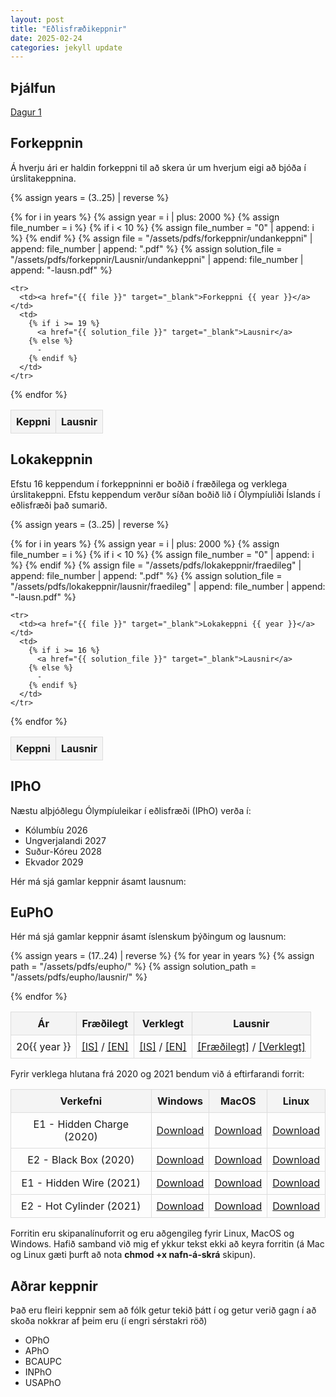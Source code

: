 ```yaml
---
layout: post
title: "Eðlisfræðikeppnir"
date: 2025-02-24
categories: jekyll update
---
```


## Þjálfun

<a href="/assets/pdfs/oly-thjalfun/dagur1.pdf" target="_blank">Dagur 1</a>

## Forkeppnin

Á hverju ári er haldin forkeppni til að skera úr um hverjum eigi að bjóða í úrslitakeppnina.

<style>
  table {
    width: 100%;
    border-collapse: collapse;
  }
  th, td {
    border: 1px solid #ddd;
    padding: 8px;
    text-align: center;
  }
  th {
    background-color: #f4f4f4;
  }
  @media screen and (max-width: 600px) {
    table {
      display: block;
      overflow-x: auto;
      white-space: nowrap;
    }
  }
</style>

<table>
  <tr>
    <th>Keppni</th>
    <th>Lausnir</th>
  </tr>

  {% assign years = (3..25) | reverse %}

  {% for i in years %}
    {% assign year = i | plus: 2000 %}
    {% assign file_number = i %}
    {% if i < 10 %}
      {% assign file_number = "0" | append: i %}
    {% endif %}
    {% assign file = "/assets/pdfs/forkeppnir/undankeppni" | append: file_number | append: ".pdf" %}
    {% assign solution_file = "/assets/pdfs/forkeppnir/Lausnir/undankeppni" | append: file_number | append: "-lausn.pdf" %}

    <tr>
      <td><a href="{{ file }}" target="_blank">Forkeppni {{ year }}</a></td>
      <td>
        {% if i >= 19 %}
          <a href="{{ solution_file }}" target="_blank">Lausnir</a>
        {% else %}
          -
        {% endif %}
      </td>
    </tr>
  {% endfor %}
</table>

## Lokakeppnin

Efstu 16 keppendum í forkeppninni er boðið í fræðilega og verklega úrslitakeppni. Efstu keppendum verður síðan boðið lið í Ólympíuliði Íslands í eðlisfræði það sumarið.

<style>
  table {
    width: 100%;
    border-collapse: collapse;
  }
  th, td {
    border: 1px solid #ddd;
    padding: 8px;
    text-align: center;
  }
  th {
    background-color: #f4f4f4;
  }
  @media screen and (max-width: 600px) {
    table {
      display: block;
      overflow-x: auto;
      white-space: nowrap;
    }
  }
</style>

<table>
  <tr>
    <th>Keppni</th>
    <th>Lausnir</th>
  </tr>

  {% assign years = (3..25) | reverse %}

  {% for i in years %}
    {% assign year = i | plus: 2000 %}
    {% assign file_number = i %}
    {% if i < 10 %}
      {% assign file_number = "0" | append: i %}
    {% endif %}
    {% assign file = "/assets/pdfs/lokakeppnir/fraedileg" | append: file_number | append: ".pdf" %}
    {% assign solution_file = "/assets/pdfs/lokakeppnir/lausnir/fraedileg" | append: file_number | append: "-lausn.pdf" %}

    <tr>
      <td><a href="{{ file }}" target="_blank">Lokakeppni {{ year }}</a></td>
      <td>
        {% if i >= 16 %}
          <a href="{{ solution_file }}" target="_blank">Lausnir</a>
        {% else %}
          -
        {% endif %}
      </td>
    </tr>
  {% endfor %}
</table>

## IPhO

Næstu alþjóðlegu Ólympíuleikar í eðlisfræði (IPhO) verða í:

- Kólumbíu 2026
- Ungverjalandi 2027
- Suður-Kóreu 2028
- Ekvador 2029

Hér má sjá gamlar keppnir ásamt lausnum:


## EuPhO

Hér má sjá gamlar keppnir ásamt íslenskum þýðingum og lausnum:

<style>
  table {
    width: 100%;
    border-collapse: collapse;
  }
  th, td {
    border: 1px solid #ddd;
    padding: 8px;
    text-align: center;
  }
  th {
    background-color: #f4f4f4;
  }
  @media screen and (max-width: 600px) {
    table {
      display: block;
      overflow-x: auto;
      white-space: nowrap;
    }
  }
</style>

<table>
  <tr>
    <th>Ár</th>
    <th>Fræðilegt</th>
    <th>Verklegt</th>
    <th>Lausnir</th>
  </tr>

  {% assign years = (17..24) | reverse %}
  {% for year in years %}
    {% assign path = "/assets/pdfs/eupho/" %}
    {% assign solution_path = "/assets/pdfs/eupho/lausnir/" %}
    <tr>
      <td>20{{ year }}</td>
      <td>
        <a href="{{ path }}eupho{{ year }}-t-isl.pdf" target="_blank">[IS]</a> /
        <a href="{{ path }}eupho{{ year }}-t-eng.pdf" target="_blank">[EN]</a>
      </td>
      <td>
        <a href="{{ path }}eupho{{ year }}-e-isl.pdf" target="_blank">[IS]</a> /
        <a href="{{ path }}eupho{{ year }}-e-eng.pdf" target="_blank">[EN]</a>
      </td>
      <td>
        <a href="{{ solution_path }}eupho{{ year }}-t-sol.pdf" target="_blank">[Fræðilegt]</a> /
        <a href="{{ solution_path }}eupho{{ year }}-e-sol.pdf" target="_blank">[Verklegt]</a>
      </td>
    </tr>
  {% endfor %}
</table>

Fyrir verklega hlutana frá 2020 og 2021 bendum við á eftirfarandi forrit:

<table>
  <tr>
    <th>Verkefni</th>
    <th>Windows</th>
    <th>MacOS</th>
    <th>Linux</th>
  </tr>

  <tr>
    <td>E1 - Hidden Charge (2020)</td>
    <td><a href="/assets/pdfs/eupho/exp-eupho2020/E1-hidden-charge-WIN.exe" download>Download</a></td>
    <td><a href="/assets/pdfs/eupho/exp-eupho2020/E1-hidden-charge-OSX" download>Download</a></td>
    <td><a href="/assets/pdfs/eupho/exp-eupho2020/E1-hidden-charge-Linux" download>Download</a></td>
  </tr>

  <tr>
    <td>E2 - Black Box (2020)</td>
    <td><a href="/assets/pdfs/eupho/exp-eupho2020/E2-black-box-WIN.exe" download>Download</a></td>
    <td><a href="/assets/pdfs/eupho/exp-eupho2020/E2-black-box-OSX" download>Download</a></td>
    <td><a href="/assets/pdfs/eupho/exp-eupho2020/E2-black-box-Linux" download>Download</a></td>
  </tr>

  <tr>
    <td>E1 - Hidden Wire (2021)</td>
    <td><a href="/assets/pdfs/eupho/exp-eupho2021/E1_hidden_wire_win.exe" download>Download</a></td>
    <td><a href="/assets/pdfs/eupho/exp-eupho2021/E1_hidden_wire_osx" download>Download</a></td>
    <td><a href="/assets/pdfs/eupho/exp-eupho2021/E1_hidden_wire_linux" download>Download</a></td>
  </tr>

  <tr>
    <td>E2 - Hot Cylinder (2021)</td>
    <td><a href="/assets/pdfs/eupho/exp-eupho2021/E2_hot_cylinder_win.exe" download>Download</a></td>
    <td><a href="/assets/pdfs/eupho/exp-eupho2021/E2_hot_cylinder_osx" download>Download</a></td>
    <td><a href="/assets/pdfs/eupho/exp-eupho2021/E2_hot_cylinder_linux" download>Download</a></td>
  </tr>

</table>

Forritin eru skipanalínuforrit og eru aðgengileg fyrir Linux, MacOS og Windows. Hafið samband við mig ef ykkur tekst ekki að keyra forritin (á Mac og Linux gæti þurft að nota **chmod +x nafn-á-skrá** skipun).


## Aðrar keppnir

Það eru fleiri keppnir sem að fólk getur tekið þátt í og getur verið gagn í að skoða nokkrar af þeim eru (í engri sérstakri röð)

- OPhO 
- APhO
- BCAUPC
- INPhO
- USAPhO





